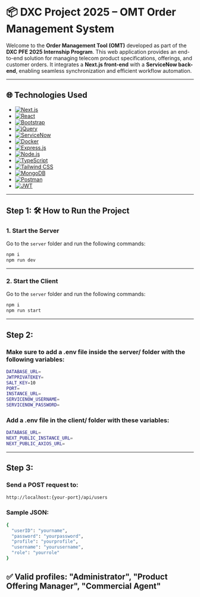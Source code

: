 <a id="readme-top"></a>


# 📦 DXC Project 2025 – OMT Order Management System

Welcome to the **Order Management Tool (OMT)** developed as part of the **DXC PFE 2025 Internship Program**. This web application provides an end-to-end solution for managing telecom product specifications, offerings, and customer orders. It integrates a **Next.js front-end** with a **ServiceNow back-end**, enabling seamless synchronization and efficient workflow automation.

---

## 🌐 Technologies Used

* [![Next.js](https://img.shields.io/badge/Next.js-black?style=for-the-badge&logo=next.js&logoColor=white)](https://nextjs.org/)
* [![React](https://img.shields.io/badge/React-blue?style=for-the-badge&logo=react&logoColor=white)](https://reactjs.org/)
* [![Bootstrap](https://img.shields.io/badge/Bootstrap-purple?style=for-the-badge&logo=bootstrap&logoColor=white)](https://getbootstrap.com/)
* [![jQuery](https://img.shields.io/badge/jQuery-lightblue?style=for-the-badge&logo=jquery&logoColor=white)](https://jquery.com/)
* [![ServiceNow](https://img.shields.io/badge/ServiceNow-green?style=for-the-badge&logo=servicenow&logoColor=white)](https://www.servicenow.com/)
* [![Docker](https://img.shields.io/badge/Docker-blue?style=for-the-badge&logo=docker&logoColor=white)](https://www.docker.com/)
* [![Express.js](https://img.shields.io/badge/Express.js-grey?style=for-the-badge&logo=express&logoColor=white)](https://expressjs.com/)
* [![Node.js](https://img.shields.io/badge/Node.js-darkgreen?style=for-the-badge&logo=node.js&logoColor=white)](https://nodejs.org/)
* [![TypeScript](https://img.shields.io/badge/TypeScript-blue?style=for-the-badge&logo=typescript&logoColor=white)](https://www.typescriptlang.org/)
* [![Tailwind CSS](https://img.shields.io/badge/Tailwind_CSS-teal?style=for-the-badge&logo=tailwind-css&logoColor=white)](https://tailwindcss.com/)
* [![MongoDB](https://img.shields.io/badge/MongoDB-darkgreen?style=for-the-badge&logo=mongodb&logoColor=white)](https://www.mongodb.com/)
* [![Postman](https://img.shields.io/badge/Postman-orange?style=for-the-badge&logo=postman&logoColor=white)](https://www.postman.com/)
* [![JWT](https://img.shields.io/badge/JWT-000000?style=for-the-badge&logo=jsonwebtokens&logoColor=white)](https://jwt.io/)



---

## Step 1: 🛠 How to Run the Project

### 1. Start the Server

Go to the `server` folder and run the following commands:

```sh
npm i
npm run dev
```

---


### 2. Start the Client

Go to the `server` folder and run the following commands:

```sh
npm i
npm run start
```

---

## Step 2:

### Make sure to add a .env file inside the server/ folder with the following variables:

```sh
DATABASE_URL=
JWTPRIVATEKEY=
SALT_KEY=10
PORT=
INSTANCE_URL=
SERVICENOW_USERNAME=
SERVICENOW_PASSWORD=
```


### Add a .env file in the client/ folder with these variables:

```sh
DATABASE_URL=
NEXT_PUBLIC_INSTANCE_URL= 
NEXT_PUBLIC_AXIOS_URL=
```

---

## Step 3:

### Send a POST request to:
```sh
http://localhost:{your-port}/api/users
```

###  Sample JSON:
```sh
{
  "userID": "yourname",
  "password": "yourpassword",
  "profile": "yourprofile",
  "username": "yourusername",
  "role": "yourrole"
}
```
✅ Valid profiles: "Administrator", "Product Offering Manager", "Commercial Agent"
---










